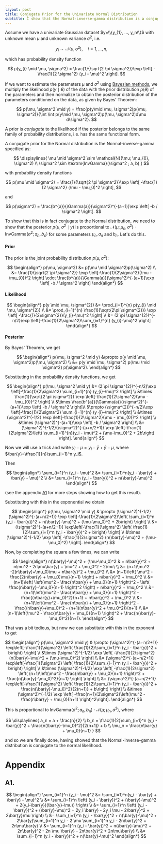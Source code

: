 ```yaml
---
layout: post
title: Conjugate Prior for the Univariate Normal Distribution
subtitle: I show that the Normal-inverse-gamma distribution is a conjugate prior to the normal distribution with unknown mean and variance.
---
```


Assume we have a univariate Gaussian dataset $y=\\{y_{1}, ..., y_n\\}$ with unknown mean $\mu$ and unknown variance $\sigma^2$, i.e.

$$
y_{i} \sim \mathcal{N}(\mu, \sigma^2), \quad i=1, ..., n,
$$

which has probability density function

$$
p(y_{i} \mid \mu, \sigma^2) = \frac{1}{\sqrt{2 \pi \sigma^2}}\exp \left[ -\frac{1}{2 \sigma^2} (y_i - \mu)^2 \right].
$$

If we want to estimate the parameters $\mu$ and $\sigma^2$ using [Bayesian methods]({{site.baseurl}}/blog/bayesian-inference), we multiply the likelihood $p(y \mid \theta)$ of the data with the prior distribution $p(\theta)$ of the parameters and then normalize to obtain the posterior distribution of the parameters conditioned on the data, as given by Bayes' Theorem:

$$
p(\mu, \sigma^2 \mid y) = \frac{p(y\mid \mu, \sigma^2)p(\mu, \sigma^2)}{\int \int p(y\mid \mu, \sigma^2)p(\mu, \sigma^2)d\mu d\sigma^2}.
$$

A prior is _conjugate_ to the likelihood if the posterior belongs to the same family of probability distributions, i.e. has the same functional form.

A conjugate prior for the Normal distribution is the Normal-inverse-gamma specified as:

$$
\displaylines{
\mu \mid \sigma^2 \sim \mathcal{N}(\mu; \mu_{0}, \sigma^2) \\
\sigma^2 \sim \textrm{InvGamma}(\sigma^2 ; a, b)
}
$$

with probability density functions

$$
p(\mu \mid \sigma^2) = \frac{1}{\sqrt{2 \pi \sigma^2}}\exp \left[ -\frac{1}{2 \sigma^2} (\mu - \mu_0)^2 \right],
$$

and

$$
p(\sigma^2) = \frac{b^{a}}{\Gamma(a)}(\sigma^2)^{-(a+1)}\exp \left[ -b / \sigma^2 \right].
$$

To show that this is in fact conjugate to the Normal distribution, we need to show that the posterior $p(\mu, \sigma^2 \mid y)$ is proportional to $\mathcal{N}(\mu; \mu_n, \sigma^2) \cdot \textrm{InvGamma}(\sigma^2 ; a_n, b_n)$ for some parameters $\mu_n, a_n$ and $b_n.$ Let's do this.

#### Prior

The prior is the joint probability distribution $p(\mu, \sigma^2)$:

$$
\begin{align*}
p(\mu, \sigma^2) &= p(\mu \mid \sigma^2)p(\sigma^2) \\
    &= \frac{1}{\sqrt{2 \pi \sigma^2}} \exp \left[-\frac{1}{2\sigma^2}(\mu - \mu_{0})^2 \right] \cdot \frac{b^{a}}{\Gamma(a)}(\sigma^2)^{-(a+1)}\exp \left[ -b / \sigma^2 \right] 
\end{align*}
$$

#### Likelihood

$$
\begin{align*}
p(y \mid \mu, \sigma^{2}) &= \prod_{i=1}^{n} p(y_{i} \mid \mu, \sigma^{2}) \\
    &= \prod_{i=1}^{n} \frac{1}{\sqrt{2\pi \sigma^{2}}} \exp \left[ -\frac{1}{2\sigma^{2}}(y_{i}-\mu)^2 \right] \\
    &= (2 \pi \sigma^{2})^{-n/2}\exp \left[-\frac{1}{2\sigma^2}\sum_{i=1}^{n} (y_{i}-\mu)^2 \right]
\end{align*}
$$

#### Posterior

By Bayes' Theorem, we get

$$
\begin{align*}
p(\mu, \sigma^2 \mid y) &\propto p(y \mid \mu, \sigma^2)p(\mu, \sigma^2) \\
    &= p(y \mid \mu, \sigma^2) p(\mu \mid \sigma^2) p(\sigma^2).
\end{align*}
$$

Substituting in the probability density functions, we get

$$
\begin{align*}
    p(\mu, \sigma^2 \mid y) &= (2 \pi \sigma^{2})^{-n/2}\exp \left[-\frac{1}{2\sigma^2} \sum_{i=1}^{n} (y_{i}-\mu)^2 \right] \\
    &\times \frac{1}{\sqrt{2 \pi \sigma^2}} \exp \left[-\frac{1}{2\sigma^2}(\mu - \mu_{0})^2 \right] \\
    &\times \frac{b^{a}}{\Gamma(a)}(\sigma^2)^{-(a+1)}\exp \left[ -b / \sigma^2 \right]\\
    &\propto (\sigma^{2})^{-n/2}\exp \left[-\frac{1}{2\sigma^2} \sum_{i=1}^{n} (y_{i}-\mu)^2 \right] \\
    &\times (\sigma^2)^{-1/2} \exp \left[-\frac{1}{2\sigma^2}(\mu - \mu_{0})^2 \right] \\
    &\times (\sigma^2)^{-(a+1)}\exp \left[ -b / \sigma^2 \right] \\
    &= (\sigma^2)^{-1/2}(\sigma^2)^{-(a+n/2+1)} \exp \left[-\frac{1}{2\sigma^2}\left( \sum_{i=1}^{n}(y_i - \mu)^2 + (\mu-\mu_0)^2 + 2b\right) \right].
\end{align*}
$$

Now we will use a trick and write $y_i-\mu = y_i - \bar{y} + \bar{y} - \mu$, where $\bar{y}=\tfrac{1}{n}\sum_{i=1}^n y_i$.

Then

$$
\begin{align*}
\sum_{i=1}^n (y_i - \mu)^2 &= \sum_{i=1}^n(y_i - \bar{y} + \bar{y} - \mu)^2 \\
    &= \sum_{i=1}^n (y_i - \bar{y})^2 + n(\bar{y}-\mu)^2
\end{align*}
$$

(see the appendix [A1](#A1) for more steps showing how to get this result).

Substituting with this in the exponential we obtain

$$
\begin{align*}
    p(\mu, \sigma^2 \mid y) & \propto (\sigma^2)^{-1/2}(\sigma^2)^{-(a+n/2+1)} \exp \left[-\frac{1}{2\sigma^2}\left(  \sum_{i=1}^n (y_i - \bar{y})^2 + n(\bar{y}-\mu)^2 + (\mu-\mu_0)^2 + 2b\right) \right] \\
    &= (\sigma^2)^{-(a+n/2+1)} \exp\left[-\frac{1}{\sigma^2} \left( \frac{1}{2}\sum_{i=1}^n (y_i - \bar{y})^2  + b\right) \right] \\
    &\times (\sigma^2)^{-1/2} \exp \left[ -\frac{1}{2\sigma^2} (n(\bar{y}-\mu)^2 + (\mu-\mu_0)^2) \right].
\end{align*}
$$

Now, by completing the square a few times, we can write

$$
\begin{align*}
n(\bar{y}-\mu)^2 + (\mu-\mu_0)^2 & = n\bar{y}^2 + n\mu^2 - 2n\mu\bar{y} + \mu^2 + \mu_0^2 - 2\mu\ \\
    &= (n+1)\mu^2 -2(n\bar{y}+\mu_0)\mu + n\bar{y}^2 + \mu_0^2 \\
    &= (n+1)\left( \mu^2 - \frac{2(n\bar{y} + \mu_0)\mu}{n+1} \right) + n\bar{y}^2 + \mu_0^2 \\
    &= (n+1)\left( \left(\mu^2 - \frac{n\bar{y} + \mu_0}{n+1} \right)^2 - \left( \frac{n\bar{y}+\mu_0}{n+1} \right)^2 \right) + n\bar{y}^2 + \mu_0^2 \\
    &= (n+1)\left(\mu^2 - \frac{n\bar{y} + \mu_0}{n+1} \right)^2 - \frac{(n\bar{y}+\mu_0)^2}{n+1} + n\bar{y}^2 + \mu_0^2 \\
    &= (n+1)\left(\mu^2 - \frac{n\bar{y} + \mu_0}{n+1} \right)^2 - \frac{(n\bar{y}+\mu_0)^2 - (n+1)(n\bar{y}^2 + \mu_0^2)}{n+1} \\
    &= (n+1)\left(\mu^2 - \frac{n\bar{y} + \mu_0}{n+1} \right)^2 + \frac{n(\bar{y}-\mu_0)^2}{n+1}.
\end{align*}
$$

That was a bit tedious, but now we can substitute with this in the exponent to get

$$
\begin{align*}
    p(\mu, \sigma^2 \mid y) & \propto (\sigma^2)^{-(a+n/2+1)} \exp\left[-\frac{1}{\sigma^2} \left( \frac{1}{2}\sum_{i=1}^n (y_i - \bar{y})^2  + b\right) \right] \\
    &\times (\sigma^2)^{-1/2} \exp \left[ -\frac{1}{2\sigma^2} (n(\bar{y}-\mu)^2 + (\mu-\mu_0)^2) \right] \\
    &= (\sigma^2)^{-(a+n/2+1)} \exp\left[-\frac{1}{\sigma^2} \left( \frac{1}{2}\sum_{i=1}^n (y_i - \bar{y})^2  + b\right) \right] \\
    &\times (\sigma^2)^{-1/2} \exp \left[ -\frac{1}{2\sigma^2} \left( (n+1)\left(\mu^2 - \frac{n\bar{y} + \mu_0}{n+1} \right)^2 + \frac{n(\bar{y}-\mu_0)^2}{n+1} \right) \right] \\
    &= (\sigma^2)^{-(a+n/2+1)} \exp\left[-\frac{1}{\sigma^2} \left( \frac{1}{2}\sum_{i=1}^n (y_i - \bar{y})^2 + \frac{n(\bar{y}-\mu_0)^2}{2(n+1)} + b\right) \right] \\
    &\times (\sigma^2)^{-1/2} \exp \left[ -\frac{n+1}{2\sigma^2}\left(\mu^2 - \frac{n\bar{y} + \mu_0}{n+1} \right)^2\right].
\end{align*}
$$

This is proportional to $\textrm{InvGamma}(\sigma^2 ; a_n, b_n) \cdot \mathcal{N}(\mu ; \mu_n, \sigma^2)$, where

$$
\displaylines{
a_n = a + \frac{n}{2} \\
b_n = \frac{1}{2}\sum_{i=1}^n (y_i - \bar{y})^2 + \frac{n(\bar{y}-\mu_0)^2}{2(n+1)} + b \\
\mu_n = \frac{n\bar{y} + \mu_0}{n+1}
}
$$

and so we are finally done, having showed that the Normal-inverse-gamma distribution is conjugate to the normal likelihood.

# Appendix

## <a name=A1></a>A1.

$$
\begin{align*}
\sum_{i=1}^n (y_i - \mu)^2 &= \sum_{i=1}^n(y_i - \bar{y} + \bar{y} - \mu)^2 \\
    &= \sum_{i=1}^n \left( (y_i - \bar{y})^2 + (\bar{y}-\mu)^2 + 2(y_i-\bar{y})(\bar{y}-\mu)) \right) \\
    &= \sum_{i=1}^n \left( (y_i - \bar{y})^2 + (\bar{y}-\mu)^2 + 2y_i \bar{y} - 2y_i \mu - 2\bar{y}^2 + 2\bar{y}\mu \right) \\
    &= \sum_{i=1}^n (y_i - \bar{y})^2 + n(\bar{y}-\mu)^2 + 2\bar{y}\sum_{i=1}^n y_i - 2 \mu \sum_{i=1}^n y_i - 2n\bar{y}^2 + 2n\mu\bar{y} \\
    &= \sum_{i=1}^n (y_i - \bar{y})^2 + n(\bar{y}-\mu)^2 + 2n\bar{y}^2 - 2n \mu \bar{y} - 2n\bar{y}^2 + 2n\mu\bar{y} \\
    &= \sum_{i=1}^n (y_i - \bar{y})^2 + n(\bar{y}-\mu)^2
\end{align*}
$$
